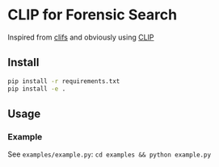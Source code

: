 # CLIP for Forensic Search

Inspired from [clifs](https://github.com/johanmodin/clifs) and obviously using [CLIP](https://github.com/openai/CLIP)

## Install

```bash
pip install -r requirements.txt
pip install -e .
```

## Usage

### Example

See `examples/example.py`: `cd examples && python example.py`
